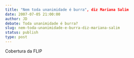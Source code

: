 ```yaml
---
title: "Nem toda unanimidade é burra", diz Mariana Salim
date: 2007-07-05 21:00:00
author: JD
debate: Toda unanimidade é burra?
slug: nem-toda-unanimidade-e-burra-diz-mariana-salim
status: publish 
type: post
---
```


  
Cobertura da FLIP
